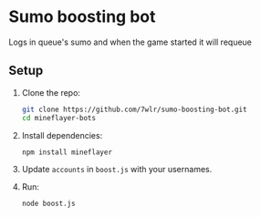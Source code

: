 # Sumo boosting bot

Logs in queue's sumo and when the game started it will requeue

## Setup

1. Clone the repo:
   ```bash
   git clone https://github.com/7wlr/sumo-boosting-bot.git
   cd mineflayer-bots
   ```

2. Install dependencies:
   ```bash
   npm install mineflayer
   ```

3. Update `accounts` in `boost.js` with your usernames.

4. Run:
   ```bash
   node boost.js
   ```
